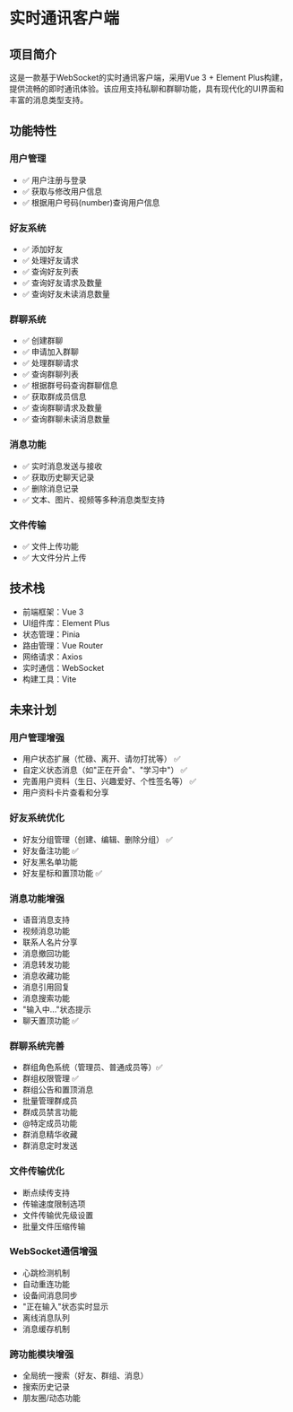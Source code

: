 # 实时通讯客户端
## 项目简介
这是一款基于WebSocket的实时通讯客户端，采用Vue 3 + Element Plus构建，提供流畅的即时通讯体验。该应用支持私聊和群聊功能，具有现代化的UI界面和丰富的消息类型支持。

## 功能特性
### 用户管理
- ✅ 用户注册与登录
- ✅ 获取与修改用户信息
- ✅ 根据用户号码(number)查询用户信息
### 好友系统
- ✅ 添加好友
- ✅ 处理好友请求
- ✅ 查询好友列表
- ✅ 查询好友请求及数量
- ✅ 查询好友未读消息数量
### 群聊系统
- ✅ 创建群聊
- ✅ 申请加入群聊
- ✅ 处理群聊请求
- ✅ 查询群聊列表
- ✅ 根据群号码查询群聊信息
- ✅ 获取群成员信息
- ✅ 查询群聊请求及数量
- ✅ 查询群聊未读消息数量
### 消息功能
- ✅ 实时消息发送与接收
- ✅ 获取历史聊天记录
- ✅ 删除消息记录
- ✅ 文本、图片、视频等多种消息类型支持
### 文件传输
- ✅ 文件上传功能
- ✅ 大文件分片上传
## 技术栈
- 前端框架：Vue 3
- UI组件库：Element Plus
- 状态管理：Pinia
- 路由管理：Vue Router
- 网络请求：Axios
- 实时通信：WebSocket
- 构建工具：Vite

## 未来计划
### 用户管理增强
- 用户状态扩展（忙碌、离开、请勿打扰等） ✅
- 自定义状态消息（如"正在开会"、"学习中"） ✅
- 完善用户资料（生日、兴趣爱好、个性签名等） ✅
- 用户资料卡片查看和分享 
### 好友系统优化
- 好友分组管理（创建、编辑、删除分组） ✅
- 好友备注功能 ✅
- 好友黑名单功能 
- 好友星标和置顶功能 ✅
### 消息功能增强
- 语音消息支持  
- 视频消息功能 
- 联系人名片分享 
- 消息撤回功能 
- 消息转发功能 
- 消息收藏功能 
- 消息引用回复 
- 消息搜索功能 
- "输入中..."状态提示
- 聊天置顶功能 ✅
### 群聊系统完善 
- 群组角色系统（管理员、普通成员等）✅
- 群组权限管理 ✅
- 群组公告和置顶消息
- 批量管理群成员 
- 群成员禁言功能 
- @特定成员功能
- 群消息精华收藏
- 群消息定时发送
### 文件传输优化
- 断点续传支持
- 传输速度限制选项
- 文件传输优先级设置
- 批量文件压缩传输
### WebSocket通信增强
- 心跳检测机制
- 自动重连功能
- 设备间消息同步
- "正在输入"状态实时显示
- 离线消息队列
- 消息缓存机制
### 跨功能模块增强
- 全局统一搜索（好友、群组、消息）
- 搜索历史记录
- 朋友圈/动态功能
